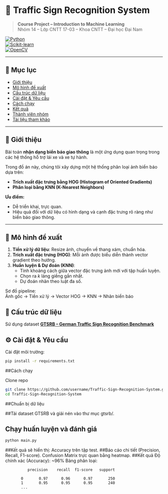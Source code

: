 # 🚦 Traffic Sign Recognition System  
> **Course Project – Introduction to Machine Learning**  
> Nhóm 14 – Lớp CNTT 17-03 – Khoa CNTT – Đại học Đại Nam  

[![Python](https://img.shields.io/badge/python-3.8%2B-blue.svg)](https://www.python.org/)  
[![Scikit-learn](https://img.shields.io/badge/scikit--learn-1.2-orange.svg)](https://scikit-learn.org/)  
[![OpenCV](https://img.shields.io/badge/opencv-4.8-green.svg)](https://opencv.org/)  

---

## 📑 Mục lục
- [Giới thiệu](#-giới-thiệu)
- [Mô hình đề xuất](#-mô-hình-đề-xuất)
- [Cấu trúc dữ liệu](#-cấu-trúc-dữ-liệu)
- [Cài đặt & Yêu cầu](#️-cài-đặt--yêu-cầu)
- [Cách chạy](#-cách-chạy)
- [Kết quả](#-kết-quả)
- [Thành viên nhóm](#-thành-viên-nhóm)
- [Tài liệu tham khảo](#-tài-liệu-tham-khảo)

---

## 📖 Giới thiệu
Bài toán **nhận dạng biển báo giao thông** là một ứng dụng quan trọng trong các hệ thống hỗ trợ lái xe và xe tự hành.  

Trong đồ án này, chúng tôi xây dựng một hệ thống phân loại ảnh biển báo dựa trên:  
- **Trích xuất đặc trưng bằng HOG (Histogram of Oriented Gradients)**  
- **Phân loại bằng KNN (K-Nearest Neighbors)**  

**Ưu điểm:**  
- Dễ triển khai, trực quan.  
- Hiệu quả đối với dữ liệu có hình dạng và cạnh đặc trưng rõ ràng như biển báo giao thông.  

---

## 🧠 Mô hình đề xuất
1. **Tiền xử lý dữ liệu**: Resize ảnh, chuyển về thang xám, chuẩn hóa.  
2. **Trích xuất đặc trưng (HOG)**: Mỗi ảnh được biểu diễn thành vector gradient theo hướng.  
3. **Huấn luyện & Dự đoán (KNN)**:  
   - Tính khoảng cách giữa vector đặc trưng ảnh mới với tập huấn luyện.  
   - Chọn ra *k* láng giềng gần nhất.  
   - Dự đoán nhãn theo luật đa số.  

Sơ đồ pipeline:  
Ảnh gốc → Tiền xử lý → Vector HOG → KNN → Nhãn biển báo
## 📂 Cấu trúc dữ liệu
Sử dụng dataset **[GTSRB – German Traffic Sign Recognition Benchmark](https://www.kaggle.com/datasets/meowmeowmeowmeowmeow/gtsrb-german-traffic-sign)**


## ⚙️ Cài đặt & Yêu cầu
Cài đặt môi trường:  
```bash
pip install -r requirements.txt
```
##Cách chạy

Clone repo
```bash
git clone https://github.com/username/Traffic-Sign-Recognition-System.git
cd Traffic-Sign-Recognition-System
```
##Chuẩn bị dữ liệu

##Tải dataset GTSRB và giải nén vào thư mục gtsrb/.
## Chạy huấn luyện và đánh giá
```bash
python main.py
```
##Kết quả sẽ hiển thị:
Accuracy trên tập test.
##Báo cáo chi tiết (Precision, Recall, F1-score).
Confusion Matrix trực quan bằng heatmap.
##Kết quả
Độ chính xác (Accuracy): ~96%
Bảng phân loại:

              precision    recall  f1-score   support

           0       0.97      0.96      0.97       250
           1       0.95      0.95      0.95       240
           ...
